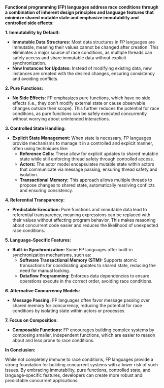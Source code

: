 **Functional programming (FP) languages address race conditions through a combination of inherent design principles and language features that minimize shared mutable state and emphasize immutability and controlled side effects:**

**1. Immutability by Default:**

- **Immutable Data Structures:** Most data structures in FP languages are immutable, meaning their values cannot be changed after creation. This eliminates a major source of race conditions, as multiple threads can safely access and share immutable data without explicit synchronization.
- **New Instances for Updates:** Instead of modifying existing data, new instances are created with the desired changes, ensuring consistency and avoiding conflicts.

**2. Pure Functions:**

- **No Side Effects:** FP emphasizes pure functions, which have no side effects (i.e., they don't modify external state or cause observable changes outside their scope). This further reduces the potential for race conditions, as pure functions can be safely executed concurrently without worrying about unintended interactions.

**3. Controlled State Handling:**

- **Explicit State Management:** When state is necessary, FP languages provide mechanisms to manage it in a controlled and explicit manner, often using techniques like:
    - **Reference Cells:** These allow for explicit updates to shared mutable state while still enforcing thread safety through controlled access.
    - **Actors:** The actor model encapsulates mutable state within actors that communicate via message passing, ensuring thread safety and isolation.
    - **Transactional Memory:** This approach allows multiple threads to propose changes to shared state, automatically resolving conflicts and ensuring consistency.

**4. Referential Transparency:**

- **Predictable Execution:** Pure functions and immutable data lead to referential transparency, meaning expressions can be replaced with their values without affecting program behavior. This makes reasoning about concurrent code easier and reduces the likelihood of unexpected race conditions.

**5. Language-Specific Features:**

- **Built-in Synchronization:** Some FP languages offer built-in synchronization mechanisms, such as:
    - **Software Transactional Memory (STM):** Supports atomic transactions for coordinating updates to shared state, reducing the need for manual locking.
    - **Dataflow Programming:** Enforces data dependencies to ensure operations execute in the correct order, avoiding race conditions.

**6. Alternative Concurrency Models:**

- **Message Passing:** FP languages often favor message passing over shared memory for concurrency, reducing the potential for race conditions by isolating state within actors or processes.

**7. Focus on Composition:**

- **Composable Functions:** FP encourages building complex systems by composing smaller, independent functions, which are easier to reason about and less prone to race conditions.

**In Conclusion:**

While not completely immune to race conditions, FP languages provide a strong foundation for building concurrent systems with a lower risk of such issues. By embracing immutability, pure functions, controlled state, and language-specific features, developers can create more robust and predictable concurrent applications.
